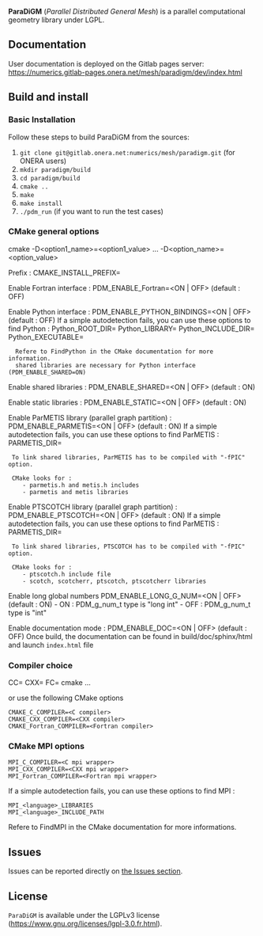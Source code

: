 **ParaDiGM** (*Parallel Distributed General Mesh*) is a parallel computational geometry library under LGPL.

## Documentation  ##

User documentation is deployed on the Gitlab pages server: https://numerics.gitlab-pages.onera.net/mesh/paradigm/dev/index.html

## Build and install ##

### Basic Installation

Follow these steps to build ParaDiGM from the sources:

1. `git clone git@gitlab.onera.net:numerics/mesh/paradigm.git` (for ONERA users)
2. `mkdir paradigm/build`
3. `cd paradigm/build`
4. `cmake ..`
5. `make`
6. `make install`
7. `./pdm_run` (if you want to run the test cases)

### CMake general options

cmake -D<option1_name>=<option1_value> ... -D<option_name>=<option_value>

Prefix :
    CMAKE_INSTALL_PREFIX=<prefix>

Enable Fortran interface :
    PDM_ENABLE_Fortran=<ON | OFF> (default : OFF)

Enable Python interface :
    PDM_ENABLE_PYTHON_BINDINGS=<ON | OFF> (default : OFF)
      If a simple autodetection fails, you can use these options to find Python :
        Python_ROOT_DIR=<path>
        Python_LIBRARY=<path>
        Python_INCLUDE_DIR=<path>
        Python_EXECUTABLE=<path>

      Refere to FindPython in the CMake documentation for more information.
      shared libraries are necessary for Python interface (PDM_ENABLE_SHARED=ON)

Enable shared libraries :
    PDM_ENABLE_SHARED=<ON | OFF> (default : ON)

Enable static libraries :
    PDM_ENABLE_STATIC=<ON | OFF> (default : ON)

Enable ParMETIS library (parallel graph partition) :
    PDM_ENABLE_PARMETIS=<ON | OFF> (default : ON)
      If a simple autodetection fails, you can use these options to find ParMETIS :
        PARMETIS_DIR=<path>

     To link shared libraries, ParMETIS has to be compiled with "-fPIC" option.

     CMake looks for :
        - parmetis.h and metis.h includes
        - parmetis and metis libraries

Enable PTSCOTCH library (parallel graph partition) :
    PDM_ENABLE_PTSCOTCH=<ON | OFF> (default : ON)
      If a simple autodetection fails, you can use these options to find ParMETIS :
        PARMETIS_DIR=<path>

     To link shared libraries, PTSCOTCH has to be compiled with "-fPIC" option.

     CMake looks for :
        - ptscotch.h include file
        - scotch, scotcherr, ptscotch, ptscotcherr libraries

Enable long global numbers
     PDM_ENABLE_LONG_G_NUM=<ON | OFF> (default : ON)
       - ON  : PDM_g_num_t type is "long int"
       - OFF : PDM_g_num_t type is "int"

Enable documentation mode :
     PDM_ENABLE_DOC=<ON | OFF> (default : OFF)
     Once build, the documentation can be found in build/doc/sphinx/html and launch `index.html` file

### Compiler choice

CC=<C compiler> CXX=<CXX compiler> FC=<Fortran compiler> cmake ...

or use the following CMake options

    CMAKE_C_COMPILER=<C compiler>
    CMAKE_CXX_COMPILER=<CXX compiler>
    CMAKE_Fortran_COMPILER=<Fortran compiler>

### CMake MPI options

    MPI_C_COMPILER=<C mpi wrapper>
    MPI_CXX_COMPILER=<CXX mpi wrapper>
    MPI_Fortran_COMPILER=<Fortran mpi wrapper>

If a simple autodetection fails, you can use these options to find MPI :

    MPI_<language>_LIBRARIES
    MPI_<language>_INCLUDE_PATH

Refere to FindMPI in the CMake documentation for more informations.

## Issues ##

Issues can be reported directly on [the Issues section](https://gitlab.onera.net/numerics/mesh/paradigm/-/issues).

## License ##

`ParaDiGM` is available under the LGPLv3 license (https://www.gnu.org/licenses/lgpl-3.0.fr.html).
